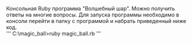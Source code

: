 Консольная Ruby программа "Волшебный шар".
Можно получить ответы на многие вопросы.
Для запуска программы необходимо в консоли перейти в папку с программой и набрать 
приведенный ниже код.  
'''
C:\magic_ball>ruby magic_ball.rb 
'''